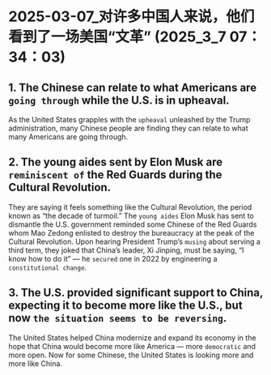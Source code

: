 # 2025-03-07_对许多中国人来说，他们看到了一场美国“文革” (2025_3_7 07：34：03)



## 1. The Chinese can relate to what Americans are `going through` while the U.S. is in upheaval.

As the United States grapples with the `upheaval` unleashed by the Trump administration, many Chinese people are finding they can relate to what many Americans are going through.


## 2. The young aides sent by Elon Musk are `reminiscent of` the Red Guards during the Cultural Revolution.

They are saying it feels something like the Cultural Revolution, the period known as “the decade of turmoil.” The `young aides` Elon Musk has sent to dismantle the U.S. government reminded some Chinese of the Red Guards whom Mao Zedong enlisted to destroy the bureaucracy at the peak of the Cultural Revolution. Upon hearing President Trump’s `musing` about serving a third term, they joked that China’s leader, Xi Jinping, must be saying, “I know how to do it” — he `secured` one in 2022 by engineering a `constitutional change`.


## 3. The U.S. provided significant support to China, expecting it to become more like the U.S., but now `the situation seems to be reversing`.

The United States helped China modernize and expand its economy in the hope that China would become more like America — more `democratic` and more open. Now for some Chinese, the United States is looking more and more like China.